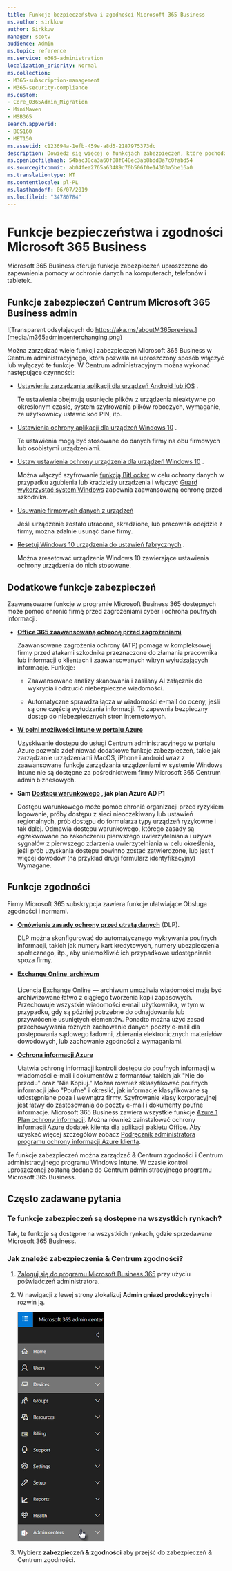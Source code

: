 ```yaml
---
title: Funkcje bezpieczeństwa i zgodności Microsoft 365 Business
ms.author: sirkkuw
author: Sirkkuw
manager: scotv
audience: Admin
ms.topic: reference
ms.service: o365-administration
localization_priority: Normal
ms.collection:
- M365-subscription-management
- M365-security-compliance
ms.custom:
- Core_O365Admin_Migration
- MiniMaven
- MSB365
search.appverid:
- BCS160
- MET150
ms.assetid: c123694a-1efb-459e-a8d5-2187975373dc
description: Dowiedz się więcej o funkcjach zabezpieczeń, które pochodzą z Microsoft 365 Business.
ms.openlocfilehash: 54bac38ca3a60f88f848ec3ab8bdd8a7c0fabd54
ms.sourcegitcommit: ab04fea2765a63489d70b506f0e14303a5be16a0
ms.translationtype: MT
ms.contentlocale: pl-PL
ms.lasthandoff: 06/07/2019
ms.locfileid: "34780784"
---
```

# <a name="microsoft-365-business-security-and-compliance-features"></a>Funkcje bezpieczeństwa i zgodności Microsoft 365 Business

Microsoft 365 Business oferuje funkcje zabezpieczeń uproszczone do zapewnienia pomocy w ochronie danych na komputerach, telefonów i tabletek.
    
## <a name="microsoft-365-business-admin-center-security-features"></a>Funkcje zabezpieczeń Centrum Microsoft 365 Business admin

![Transparent odsyłających do https://aka.ms/aboutM365preview.](media/m365admincenterchanging.png)

Można zarządzać wiele funkcji zabezpieczeń Microsoft 365 Business w Centrum administracyjnego, która pozwala na uproszczony sposób włączyć lub wyłączyć te funkcje. W Centrum administracyjnym można wykonać następujące czynności:
  
  
- [Ustawienia zarządzania aplikacji dla urządzeń Android lub iOS](app-protection-settings-for-android-and-ios.md) . 
    
    Te ustawienia obejmują usunięcie plików z urządzenia nieaktywne po określonym czasie, system szyfrowania plików roboczych, wymaganie, że użytkownicy ustawić kod PIN, itp.
    
- [Ustawienia ochrony aplikacji dla urządzeń Windows 10](protection-settings-for-windows-10-devices.md) . 
    
    Te ustawienia mogą być stosowane do danych firmy na obu firmowych lub osobistymi urządzeniami.
    
- [Ustaw ustawienia ochrony urządzenia dla urządzeń Windows 10](protection-settings-for-windows-10-pcs.md) . 
    
    Można włączyć szyfrowanie [funkcją BitLocker](https://go.microsoft.com/fwlink/p/?linkid=871405) w celu ochrony danych w przypadku zgubienia lub kradzieży urządzenia i włączyć [Guard wykorzystać system Windows](https://go.microsoft.com/fwlink/p/?linkid=871404) zapewnia zaawansowaną ochronę przed szkodnika. 
    
- [Usuwanie firmowych danych z urządzeń](remove-company-data.md)
    
    Jeśli urządzenie zostało utracone, skradzione, lub pracownik odejdzie z firmy, można zdalnie usunąć dane firmy.
    
- [Resetuj Windows 10 urządzenia do ustawień fabrycznych](reset-devices-to-factory-settings.md) . 
    
    Można zresetować urządzenia Windows 10 zawierające ustawienia ochrony urządzenia do nich stosowane.
    
## <a name="additional-security-features"></a>Dodatkowe funkcje zabezpieczeń 

Zaawansowane funkcje w programie Microsoft Business 365 dostępnych może pomóc chronić firmę przed zagrożeniami cyber i ochrona poufnych informacji.
  
- **[Office 365 zaawansowaną ochronę przed zagrożeniami](https://support.office.com/article/e100fe7c-f2a1-4b7d-9e08-622330b83653)**
    
    Zaawansowane zagrożenia ochrony (ATP) pomaga w kompleksowej firmy przed atakami szkodnika przeznaczone do złamania pracownika lub informacji o klientach i zaawansowanych witryn wyłudzających informacje. Funkcje:
    
  - Zaawansowane analizy skanowania i zasilany AI załącznik do wykrycia i odrzucić niebezpieczne wiadomości.
    
  - Automatyczne sprawdza łącza w wiadomości e-mail do oceny, jeśli są one częścią wyłudzania informacji. To zapewnia bezpieczny dostęp do niebezpiecznych stron internetowych.

- **[W pełni możliwości Intune w portalu Azure](https://go.microsoft.com/fwlink/p/?linkid=871403)**
    
    Uzyskiwanie dostępu do usługi Centrum administracyjnego w portalu Azure pozwala zdefiniować dodatkowe funkcje zabezpieczeń, takie jak zarządzanie urządzeniami MacOS, iPhone i android wraz z zaawansowane funkcje zarządzania urządzeniami w systemie Windows Intune nie są dostępne za pośrednictwem firmy Microsoft 365 Centrum admin biznesowych.
- **Sam [Dostępu warunkowego](https://docs.microsoft.com/en-us/azure/active-directory/conditional-access/overview) , jak plan Azure AD P1**

    Dostępu warunkowego może pomóc chronić organizacji przed ryzykiem logowanie, próby dostępu z sieci nieoczekiwany lub ustawień regionalnych, prób dostępu do formularza typy urządzeń ryzykowne i tak dalej. Odmawia dostępu warunkowego, którego zasady są egzekwowane po zakończeniu pierwszego uwierzytelniania i używa sygnałów z pierwszego zdarzenia uwierzytelniania w celu określenia, jeśli prób uzyskania dostępu powinno zostać zatwierdzone, lub jest f więcej dowodów (na przykład drugi formularz identyfikacyjny) Wymagane.
    
## <a name="compliance-features"></a>Funkcje zgodności

Firmy Microsoft 365 subskrypcja zawiera funkcje ułatwiające Obsługa zgodności i normami.

- **[Omówienie zasady ochrony przed utratą danych](https://support.office.com/article/1966b2a7-d1e2-4d92-ab61-42efbb137f5e)** (DLP). 
    
    DLP można skonfigurować do automatycznego wykrywania poufnych informacji, takich jak numery kart kredytowych, numery ubezpieczenia społecznego, itp., aby uniemożliwić ich przypadkowe udostępnianie spoza firmy.
    
- **[Exchange Online  archiwum](https://products.office.com/exchange/microsoft-exchange-online-archiving-email)**
    
    Licencja Exchange Online — archiwum umożliwia wiadomości mają być archiwizowane łatwo z ciągłego tworzenia kopii zapasowych. Przechowuje wszystkie wiadomości e-mail użytkownika, w tym w przypadku, gdy są później potrzebne do odnajdowania lub przywrócenie usuniętych elementów. Ponadto można użyć zasad przechowywania różnych zachowanie danych poczty e-mail dla postępowania sądowego ładowni, zbierania elektronicznych materiałów dowodowych, lub zachowanie zgodności z wymaganiami.
    
- **[Ochrona informacji Azure](https://go.microsoft.com/fwlink/p/?linkid=871406)**
    
    Ułatwia ochronę informacji kontroli dostępu do poufnych informacji w wiadomości e-mail i dokumentów z formantów, takich jak "Nie do przodu" oraz "Nie Kopiuj." Można również sklasyfikować poufnych informacji jako "Poufne" i określić, jak informacje klasyfikowane są udostępniane poza i wewnątrz firmy. Szyfrowanie klasy korporacyjnej jest łatwy do zastosowania do poczty e-mail i dokumenty poufne informacje. Microsoft 365 Business zawiera wszystkie funkcje [Azure 1 Plan ochrony informacji](https://go.microsoft.com/fwlink/p/?linkid=871407). Można również zainstalować ochrony informacji Azure dodatek klienta dla aplikacji pakietu Office. Aby uzyskać więcej szczegółów zobacz [Podręcznik administratora programu ochrony informacji Azure klienta](https://docs.microsoft.com/azure/information-protection/rms-client/client-admin-guide).

Te funkcje zabezpieczeń można zarządzać &amp; Centrum zgodności i Centrum administracyjnego programu Windows Intune. W czasie kontroli uproszczonej zostaną dodane do Centrum administracyjnego programu Microsoft 365 Business.
  
    
## <a name="faq"></a>Często zadawane pytania

 ### <a name="are-these-security-features-available-in-all-markets"></a>Te funkcje zabezpieczeń są dostępne na wszystkich rynkach?
  
Tak, te funkcje są dostępne na wszystkich rynkach, gdzie sprzedawane Microsoft 365 Business.
  
### <a name="how-do-i-find-the-security-amp-compliance-center"></a>Jak znaleźć zabezpieczenia &amp; Centrum zgodności?
  
1. [Zaloguj się do programu Microsoft Business 365](https://portal.microsoft.com/) przy użyciu poświadczeń administratora. 
    
2. W nawigacji z lewej strony zlokalizuj **Admin gniazd produkcyjnych** i rozwiń ją. 
    
    ![W nawigacji w lewo w Centrum administracyjnym usługi Microsoft 365 wybierz Admin centrów.](media/fa4484f8-c637-45fd-a7bd-bdb3abfd6c03.png)
  
3. Wybierz **zabezpieczeń &amp; zgodności** aby przejść do zabezpieczeń &amp; Centrum zgodności.